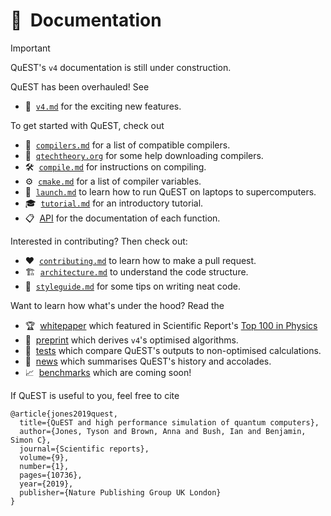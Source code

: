 # 📖  Documentation

<!--
  Doc overview
  (this comment must be under the title for valid doxygen rendering)

  @author Tyson Jones
-->

<!-- @todo remove this when doc done -->
> [!IMPORTANT]  
> QuEST's `v4` documentation is still under construction.

QuEST has been overhauled! See

- 🎉  [`v4.md`](v4.md) for the exciting new features.

To get started with QuEST, check out

- 🔧  [`compilers.md`](compilers.md) for a list of compatible compilers.
- 🔗  [`qtechtheory.org`](https://quest.qtechtheory.org/download/) for some help downloading compilers.
- 🛠️  [`compile.md`](compile.md) for instructions on compiling.
- ⚙️  [`cmake.md`](cmake.md) for a list of compiler variables.
- 🚀  [`launch.md`](launch.md) to learn how to run QuEST on laptops to supercomputers.
- 🎓  [`tutorial.md`](tutorial.md) for an introductory tutorial.
- 📋  [API](https://quest-kit.github.io/QuEST/group__api.html) for the documentation of each function.

Interested in contributing? Then check out:

- ❤️  [`contributing.md`](contributing.md) to learn how to make a pull request.
- 🏗️  [`architecture.md`](architecture.md) to understand the code structure.
- 🎨  [`styleguide.md`](styleguide.md) for some tips on writing neat code.

Want to learn how what's under the hood? Read the
- 🏆  [whitepaper](https://www.nature.com/articles/s41598-019-47174-9) which featured in Scientific Report's [Top 100 in Physics](https://www.nature.com/collections/ecehgdfcba/)
- 📝  [preprint](https://arxiv.org/abs/2311.01512) which derives `v4`'s optimised algorithms.
- 🧪  [tests](/tests) which compare QuEST's outputs to non-optimised calculations.
- 📰  [news](news.md) which summarises QuEST's history and accolades.
- 📈  [benchmarks](https://www.youtube.com/watch?v=dQw4w9WgXcQ) which are coming soon!


If QuEST is useful to you, feel free to cite
```
@article{jones2019quest,
  title={QuEST and high performance simulation of quantum computers},
  author={Jones, Tyson and Brown, Anna and Bush, Ian and Benjamin, Simon C},
  journal={Scientific reports},
  volume={9},
  number={1},
  pages={10736},
  year={2019},
  publisher={Nature Publishing Group UK London}
}
```